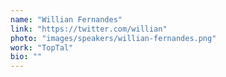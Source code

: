 ```yaml
---
name: "Willian Fernandes"
link: "https://twitter.com/willian"
photo: "images/speakers/willian-fernandes.png"
work: "TopTal"
bio: ""
---
```

